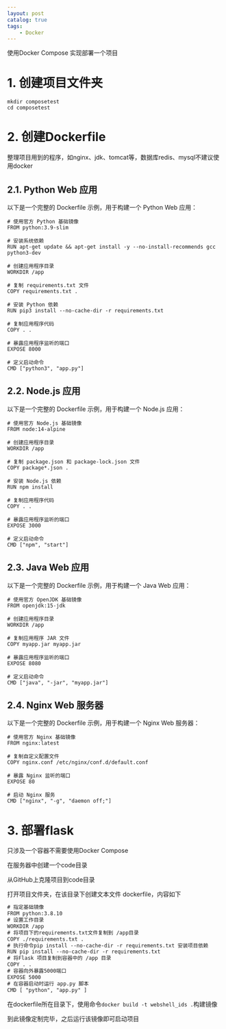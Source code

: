```yaml
---
layout: post   	
catalog: true 	
tags:
    - Docker
---
```



使用Docker Compose 实现部署一个项目

# 1. 创建项目文件夹

```
mkdir composetest
cd composetest
```
# 2. 创建Dockerfile

整理项目用到的程序，如nginx、jdk、tomcat等，数据库redis、mysql不建议使用docker
## 2.1. Python Web 应用

以下是一个完整的 Dockerfile 示例，用于构建一个 Python Web 应用：

```
# 使用官方 Python 基础镜像
FROM python:3.9-slim

# 安装系统依赖
RUN apt-get update && apt-get install -y --no-install-recommends gcc python3-dev

# 创建应用程序目录
WORKDIR /app

# 复制 requirements.txt 文件
COPY requirements.txt .

# 安装 Python 依赖
RUN pip3 install --no-cache-dir -r requirements.txt

# 复制应用程序代码
COPY . .

# 暴露应用程序监听的端口
EXPOSE 8000

# 定义启动命令
CMD ["python3", "app.py"]
```

## 2.2. Node.js 应用

以下是一个完整的 Dockerfile 示例，用于构建一个 Node.js 应用：

```
# 使用官方 Node.js 基础镜像
FROM node:14-alpine

# 创建应用程序目录
WORKDIR /app

# 复制 package.json 和 package-lock.json 文件
COPY package*.json .

# 安装 Node.js 依赖
RUN npm install

# 复制应用程序代码
COPY . .

# 暴露应用程序监听的端口
EXPOSE 3000

# 定义启动命令
CMD ["npm", "start"]
```

## 2.3. Java Web 应用

以下是一个完整的 Dockerfile 示例，用于构建一个 Java Web 应用：

```
# 使用官方 OpenJDK 基础镜像
FROM openjdk:15-jdk

# 创建应用程序目录
WORKDIR /app

# 复制应用程序 JAR 文件
COPY myapp.jar myapp.jar

# 暴露应用程序监听的端口
EXPOSE 8080

# 定义启动命令
CMD ["java", "-jar", "myapp.jar"]
```

## 2.4. Nginx Web 服务器

以下是一个完整的 Dockerfile 示例，用于构建一个 Nginx Web 服务器：

```
# 使用官方 Nginx 基础镜像
FROM nginx:latest

# 复制自定义配置文件
COPY nginx.conf /etc/nginx/conf.d/default.conf

# 暴露 Nginx 监听的端口
EXPOSE 80

# 启动 Nginx 服务
CMD ["nginx", "-g", "daemon off;"]
```
# 3. 部署flask

只涉及一个容器不需要使用Docker Compose

在服务器中创建一个code目录

从GitHub上克隆项目到code目录

打开项目文件夹，在该目录下创建文本文件 dockerfile，内容如下
```txt
# 指定基础镜像
FROM python:3.8.10
# 设置工作目录
WORKDIR /app
# 将项目下的requirements.txt文件复制到 /app目录
COPY ./requirements.txt .
# 执行命令pip install --no-cache-dir -r requirements.txt 安装项目依赖
RUN pip install --no-cache-dir -r requirements.txt
# 将Flask 项目复制到容器中的 /app 目录
COPY . .
# 容器向外暴露5000端口
EXPOSE 5000
# 在容器启动时运行 app.py 脚本
CMD [ "python", "app.py" ]
```

在dockerfile所在目录下，使用命令`docker build -t webshell_ids .`构建镜像

到此镜像定制完毕，之后运行该镜像即可启动项目